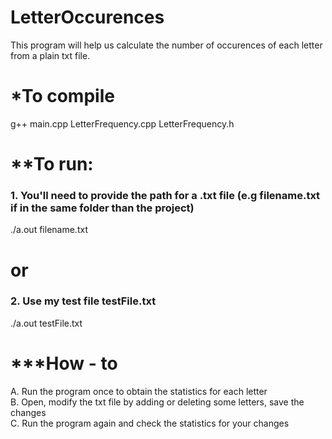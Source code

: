 # LetterOccurences
This program will help us calculate the number of occurences of each letter from a plain txt file.

# *To compile
g++ main.cpp LetterFrequency.cpp LetterFrequency.h

# **To run:
### 1. You'll need to provide the path for a .txt file (e.g filename.txt if in the same folder than the project)
./a.out filename.txt

# or

### 2. Use my test file testFile.txt
./a.out testFile.txt

# ***How - to
A. Run the program once to obtain the statistics for each letter<br />
B. Open, modify the txt file by adding or deleting some letters, save the changes<br />
C. Run the program again and check the statistics for your changes<br />
